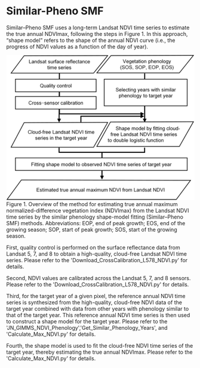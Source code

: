 # Similar-Pheno SMF
Similar–Pheno SMF uses a long-term Landsat NDVI time series to estimate the true annual NDVImax, following the steps in Figure 1. In this approach, “shape model” refers to the shape of the annual NDVI curve (i.e., the progress of NDVI values as a function of the day of year). 

![Overview](Overview.png)
Figure 1. Overview of the method for estimating true annual maximum normalized-difference vegetation index (NDVImax) from the Landsat NDVI time series by the similar phenology shape-model fitting (Similar–Pheno SMF) methods. Abbreviations: EOP, end of peak growth; EOS, end of the growing season; SOP, start of peak growth; SOS, start of the growing season.

First, quality control is performed on the surface reflectance data from Landsat 5, 7, and 8 to obtain a high-quality, cloud-free Landsat NDVI time series. 
Please refer to the 'Download_CrossCalibration_L578_NDVI.py' for details.

Second, NDVI values are calibrated across the Landsat 5, 7, and 8 sensors. 
Please refer to the 'Download_CrossCalibration_L578_NDVI.py' for details.

Third, for the target year of a given pixel, the reference annual NDVI time series is synthesized from the high-quality, cloud-free NDVI data of the target year combined with data from other years with phenology similar to that of the target year. This reference annual NDVI time series is then used to construct a shape model for the target year. 
Please refer to the 'JN_GIMMS_NDVI_Phenology','Get_Similar_Phenology_Years', and 'Calculate_Max_NDVI.py' for details.

Fourth, the shape model is used to fit the cloud-free NDVI time series of the target year, thereby estimating the true annual NDVImax.
Please refer to the 'Calculate_Max_NDVI.py' for details.
